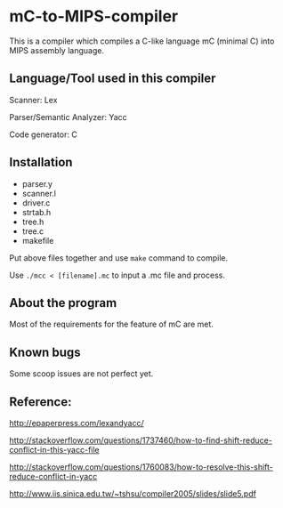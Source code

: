 # mC-to-MIPS-compiler

This is a compiler which compiles a C-like language mC (minimal C) into MIPS assembly language.


## Language/Tool used in this compiler
Scanner: Lex

Parser/Semantic Analyzer: Yacc

Code generator: C


## Installation
- parser.y
- scanner.l
- driver.c
- strtab.h
- tree.h
- tree.c
- makefile

Put above files together and use `make` command to compile.

Use `./mcc < [filename].mc` to input a .mc file and process.

## About the program
Most of the requirements for the feature of mC are met.

## Known bugs
Some scoop issues are not perfect yet.


## Reference:
http://epaperpress.com/lexandyacc/

http://stackoverflow.com/questions/1737460/how-to-find-shift-reduce-conflict-in-this-yacc-file

http://stackoverflow.com/questions/1760083/how-to-resolve-this-shift-reduce-conflict-in-yacc

http://www.iis.sinica.edu.tw/~tshsu/compiler2005/slides/slide5.pdf
